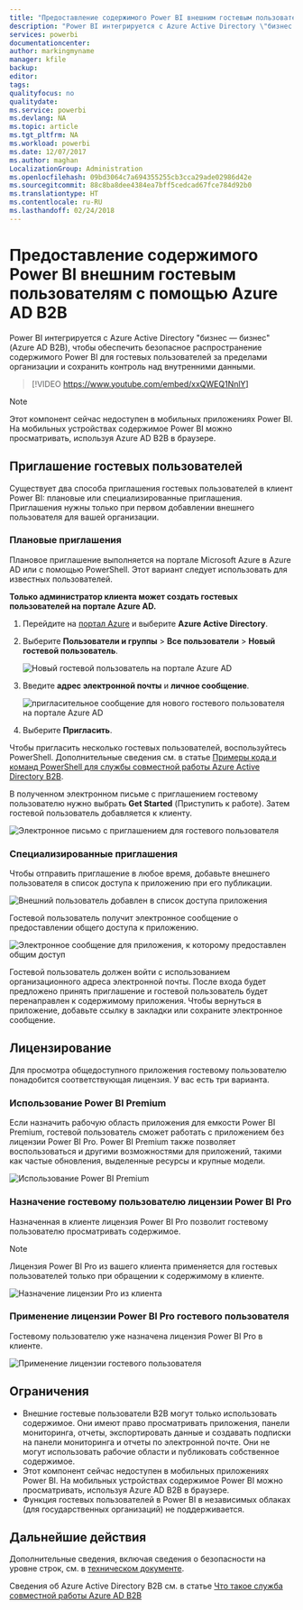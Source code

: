 ```yaml
---
title: "Предоставление содержимого Power BI внешним гостевым пользователям с помощью Azure AD B2B"
description: "Power BI интегрируется с Azure Active Directory \"бизнес — бизнес\" (Azure AD B2B), чтобы обеспечить безопасное распространение содержимого Power BI для гостевых пользователей за пределами организации."
services: powerbi
documentationcenter: 
author: markingmyname
manager: kfile
backup: 
editor: 
tags: 
qualityfocus: no
qualitydate: 
ms.service: powerbi
ms.devlang: NA
ms.topic: article
ms.tgt_pltfrm: NA
ms.workload: powerbi
ms.date: 12/07/2017
ms.author: maghan
LocalizationGroup: Administration
ms.openlocfilehash: 09bd3064c7a694355255cb3cca29ade02986d42e
ms.sourcegitcommit: 88c8ba8dee4384ea7bff5cedcad67fce784d92b0
ms.translationtype: HT
ms.contentlocale: ru-RU
ms.lasthandoff: 02/24/2018
---
```

# <a name="distribute-power-bi-content-to-external-guest-users-with-azure-ad-b2b"></a>Предоставление содержимого Power BI внешним гостевым пользователям с помощью Azure AD B2B

Power BI интегрируется с Azure Active Directory "бизнес — бизнес" (Azure AD B2B), чтобы обеспечить безопасное распространение содержимого Power BI для гостевых пользователей за пределами организации и сохранить контроль над внутренними данными.

> [!VIDEO https://www.youtube.com/embed/xxQWEQ1NnlY]

> [!NOTE]
> Этот компонент сейчас недоступен в мобильных приложениях Power BI. На мобильных устройствах содержимое Power BI можно просматривать, используя Azure AD B2B в браузере. 

## <a name="invite-guest-users"></a>Приглашение гостевых пользователей

Существует два способа приглашения гостевых пользователей в клиент Power BI: плановые или специализированные приглашения. Приглашения нужны только при первом добавлении внешнего пользователя для вашей организации.

### <a name="planned-invites"></a>Плановые приглашения

Плановое приглашение выполняется на портале Microsoft Azure в Azure AD или с помощью PowerShell. Этот вариант следует использовать для известных пользователей. 

**Только администратор клиента может создать гостевых пользователей на портале Azure AD.**

1. Перейдите на [портал Azure](https://portal.azure.com) и выберите **Azure Active Directory**.

2. Выберите **Пользователи и группы** > **Все пользователи** > **Новый гостевой пользователь**.

    ![Новый гостевой пользователь на портале Azure AD](media/service-admin-azure-ad-b2b/azuread-portal-new-guest-user.png)

3. Введите **адрес электронной почты** и **личное сообщение**.

    ![пригласительное сообщение для нового гостевого пользователя на портале Azure AD](media/service-admin-azure-ad-b2b/azuread-portal-invite-message.png)

4. Выберите **Пригласить**.

Чтобы пригласить несколько гостевых пользователей, воспользуйтесь PowerShell. Дополнительные сведения см. в статье [Примеры кода и команд PowerShell для службы совместной работы Azure Active Directory B2B](https://docs.microsoft.com/azure/active-directory/active-directory-b2b-code-samples).

В полученном электронном письме с приглашением гостевому пользователю нужно выбрать **Get Started** (Приступить к работе). Затем гостевой пользователь добавляется к клиенту.

![Электронное письмо с приглашением для гостевого пользователя](media/service-admin-azure-ad-b2b/guest-user-invite-email.png)

### <a name="ad-hoc-invites"></a>Специализированные приглашения

Чтобы отправить приглашение в любое время, добавьте внешнего пользователя в список доступа к приложению при его публикации.

![Внешний пользователь добавлен в список доступа приложения](media/service-admin-azure-ad-b2b/power-bi-app-access.png)

Гостевой пользователь получит электронное сообщение о предоставлении общего доступа к приложению.

![Электронное сообщение для приложения, к которому предоставлен общим доступ](media/service-admin-azure-ad-b2b/guest-user-invite-email2.png)

Гостевой пользователь должен войти с использованием организационного адреса электронной почты. После входа будет предложено принять приглашение и гостевой пользователь будет перенаправлен к содержимому приложения. Чтобы вернуться в приложение, добавьте ссылку в закладки или сохраните электронное сообщение.

## <a name="licensing"></a>Лицензирование

Для просмотра общедоступного приложения гостевому пользователю понадобится соответствующая лицензия. У вас есть три варианта.

### <a name="use-power-bi-premium"></a>Использование Power BI Premium

Если назначить рабочую область приложения для емкости Power BI Premium, гостевой пользователь сможет работать с приложением без лицензии Power BI Pro. Power BI Premium также позволяет воспользоваться и другими возможностями для приложений, такими как частые обновления, выделенные ресурсы и крупные модели.

![Использование Power BI Premium](media/service-admin-azure-ad-b2b/license-approach1.png)

### <a name="assign-power-bi-pro-license-to-guest-user"></a>Назначение гостевому пользователю лицензии Power BI Pro

Назначенная в клиенте лицензия Power BI Pro позволит гостевому пользователю просматривать содержимое.

> [!NOTE]
> Лицензия Power BI Pro из вашего клиента применяется для гостевых пользователей только при обращении к содержимому в клиенте.

![Назначение лицензии Pro из клиента](media/service-admin-azure-ad-b2b/license-approach2.png)

### <a name="guest-user-brings-their-own-power-bi-pro-license"></a>Применение лицензии Power BI Pro гостевого пользователя

Гостевому пользователю уже назначена лицензия Power BI Pro в клиенте.

![Применение лицензии гостевого пользователя](media/service-admin-azure-ad-b2b/license-approach3.png)

## <a name="limitations"></a>Ограничения

* Внешние гостевые пользователи B2B могут только использовать содержимое. Они имеют право просматривать приложения, панели мониторинга, отчеты, экспортировать данные и создавать подписки на панели мониторинга и отчеты по электронной почте. Они не могут использовать рабочие области и публиковать собственное содержимое.
* Этот компонент сейчас недоступен в мобильных приложениях Power BI. На мобильных устройствах содержимое Power BI можно просматривать, используя Azure AD B2B в браузере.
* Функция гостевых пользователей в Power BI в независимых облаках (для государственных организаций) не поддерживается.

## <a name="next-steps"></a>Дальнейшие действия

Дополнительные сведения, включая сведения о безопасности на уровне строк, см. в [техническом документе](https://aka.ms/powerbi-b2b-whitepaper).

Сведения об Azure Active Directory B2B см. в статье [Что такое служба совместной работы Azure AD B2B](https://docs.microsoft.com/azure/active-directory/active-directory-b2b-what-is-azure-ad-b2b)